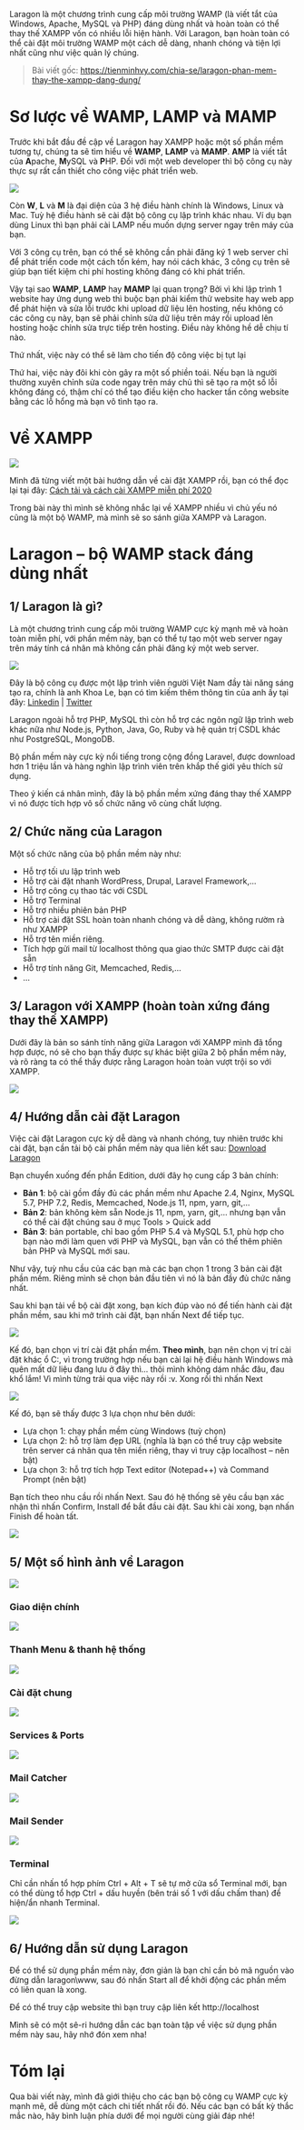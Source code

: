 Laragon là một chương trình cung cấp môi trường WAMP (là viết tắt của Windows, Apache, MySQL và PHP) đáng dùng nhất và hoàn toàn có thể thay thế XAMPP vốn có nhiều lỗi hiện hành. Với Laragon, bạn hoàn toàn có thể cài đặt môi trường WAMP một cách dễ dàng, nhanh chóng và tiện lợi nhất cũng như việc quản lý chúng.

> Bài viết gốc: https://tienminhvy.com/chia-se/laragon-phan-mem-thay-the-xampp-dang-dung/

# Sơ lược về WAMP, LAMP và MAMP

Trước khi bắt đầu đề cập về Laragon hay XAMPP hoặc một số phần mềm tương tự, chúng ta sẽ tìm hiểu về **WAMP**, **LAMP** và **MAMP**. **AMP** là viết tắt của **A**pache, **M**ySQL và **P**HP. Đối với một web developer thì bộ công cụ này thực sự rất cần thiết cho công việc phát triển web.

![](https://i1.wp.com/tienminhvy.com/wp-content/uploads/2020/11/lamp_wamp_mamp-blog.gif?resize=480%2C273&ssl=1)

Còn **W**, **L** và **M** là đại diện của 3 hệ điều hành chính là Windows, Linux và Mac. Tuỳ hệ điều hành sẽ cài đặt bộ công cụ lập trình khác nhau. Ví dụ bạn dùng Linux thì bạn phải cài LAMP nếu muốn dựng server ngay trên máy của bạn.

Với 3 công cụ trên, bạn có thể sẽ không cần phải đăng ký 1 web server chỉ để phát triển code một cách tốn kém, hay nói cách khác, 3 công cụ trên sẽ giúp bạn tiết kiệm chi phí hosting không đáng có khi phát triển.

Vậy tại sao **WAMP**, **LAMP** hay **MAMP** lại quan trọng? Bởi vì khi lập trình 1 website hay ứng dụng web thì buộc bạn phải kiểm thử website hay web app để phát hiện và sửa lỗi trước khi upload dữ liệu lên hosting, nếu không có các công cụ này, bạn sẽ phải chỉnh sửa dữ liệu trên máy rồi upload lên hosting hoặc chỉnh sửa trực tiếp trên hosting. Điều này không hề dễ chịu tí nào.

Thứ nhất, việc này có thể sẽ làm cho tiến độ công việc bị tụt lại

Thứ hai, việc này đôi khi còn gây ra một số phiền toái. Nếu bạn là người thường xuyên chỉnh sửa code ngay trên máy chủ thì sẽ tạo ra một số lỗi không đáng có, thậm chí có thể tạo điều kiện cho hacker tấn công website bằng các lỗ hổng mà bạn vô tình tạo ra.

# Về XAMPP
![](https://i0.wp.com/tienminhvy.com/wp-content/uploads/2020/05/xampp-11.png?resize=1024%2C576&ssl=1)

Mình đã từng viết một bài hướng dẫn về cài đặt XAMPP rồi, bạn có thể đọc lại tại đây: [Cách tải và cách cài XAMPP miễn phí 2020](https://tienminhvy.com/chia-se/cach-tai-va-cach-cai-xampp-mien-phi/)

Trong bài này thì mình sẽ không nhắc lại về XAMPP nhiều vì chủ yếu nó cũng là một bộ WAMP, mà mình sẽ so sánh giữa XAMPP và Laragon.

# Laragon – bộ WAMP stack đáng dùng nhất

## 1/ Laragon là gì?

Là một chương trình cung cấp môi trường WAMP cực kỳ mạnh mẽ và hoàn toàn miễn phí, với phần mềm này, bạn có thể tự tạo một web server ngay trên máy tính cá nhân mà không cần phải đăng ký một web server.

![](https://i2.wp.com/tienminhvy.com/wp-content/uploads/2020/11/laragon.jpg?w=900&ssl=1)

Đây là bộ công cụ được một lập trình viên người Việt Nam đầy tài năng sáng tạo ra, chính là anh Khoa Le, bạn có tìm kiếm thêm thông tin của anh ấy tại đây: [Linkedin](https://vn.linkedin.com/in/leokhoa) | [Twitter](https://twitter.com/leovn)

Laragon ngoài hỗ trợ PHP, MySQL thì còn hỗ trợ các ngôn ngữ lập trình web khác nữa như Node.js, Python, Java, Go, Ruby và hệ quản trị CSDL khác như PostgreSQL, MongoDB.

Bộ phần mềm này cực kỳ nổi tiếng trong cộng đồng Laravel, được download hơn 1 triệu lần và hàng nghìn lập trình viên trên khắp thế giới yêu thích sử dụng.

Theo ý kiến cá nhân mình, đây là bộ phần mềm xứng đáng thay thế XAMPP vì nó được tích hợp vô số chức năng vô cùng chất lượng.

## 2/ Chức năng của Laragon

Một số chức năng của bộ phần mềm này như:

* Hỗ trợ tối ưu lập trình web
* Hỗ trợ cài đặt nhanh WordPress, Drupal, Laravel Framework,…
* Hỗ trợ công cụ thao tác với CSDL
* Hỗ trợ Terminal
* Hỗ trợ nhiều phiên bản PHP
* Hỗ trợ cài đặt SSL hoàn toàn nhanh chóng và dễ dàng, không rườm rà như XAMPP
* Hỗ trợ tên miền riêng.
* Tích hợp gửi mail từ localhost thông qua giao thức SMTP được cài đặt sẵn
* Hỗ trợ tính năng Git, Memcached, Redis,…
* …

## 3/ Laragon với XAMPP (hoàn toàn xứng đáng thay thế XAMPP)

Dưới đây là bản so sánh tính năng giữa Laragon với XAMPP mình đã tổng hợp được, nó sẽ cho bạn thấy được sự khác biệt giữa 2 bộ phần mềm này, và rõ ràng ta có thể thấy được rằng Laragon hoàn toàn vượt trội so với XAMPP.

![](https://i.imgur.com/6RaRdL7.png)

## 4/ Hướng dẫn cài đặt Laragon

Việc cài đặt Laragon cực kỳ dễ dàng và nhanh chóng, tuy nhiên trước khi cài đặt, bạn cần tải bộ cài phần mềm này qua liên kết sau: [Download Laragon](https://tienminhvy.com/dl_laragon)

Bạn chuyển xuống đến phần Edition, dưới đây họ cung cấp 3 bản chính:

* **Bản 1**: bộ cài gồm đầy đủ các phần mềm như Apache 2.4, Nginx, MySQL 5.7, PHP 7.2, Redis, Memcached, Node.js 11, npm, yarn, git,…
* **Bản 2**: bản không kèm sẵn Node.js 11, npm, yarn, git,… nhưng bạn vẫn có thể cài đặt chúng sau ở mục Tools > Quick add
* **Bản 3**: bản portable, chỉ bao gồm PHP 5.4 và MySQL 5.1, phù hợp cho bạn nào mới làm quen với PHP và MySQL, bạn vẫn có thể thêm phiên bản PHP và MySQL mới sau.

Như vậy, tuỳ nhu cầu của các bạn mà các bạn chọn 1 trong 3 bản cài đặt phần mềm. Riêng mình sẽ chọn bản đầu tiên vì nó là bản đầy đủ chức năng nhất.

Sau khi bạn tải về bộ cài đặt xong, bạn kích đúp vào nó để tiến hành cài đặt phần mềm, sau khi mở trình cài đặt, bạn nhấn Next để tiếp tục.

![](https://i1.wp.com/i.imgur.com/4OyDDhK.png?resize=509%2C395&ssl=1)

Kế đó, bạn chọn vị trí cài đặt phần mềm. **Theo mình**, bạn nên chọn vị trí cài đặt khác ổ C:, vì trong trường hợp nếu bạn cài lại hệ điều hành Windows mà quên mất dữ liệu đang lưu ở đây thì… thôi mình không dám nhắc đâu, đau khổ lắm! Vì mình từng trải qua việc này rồi :v. Xong rồi thì nhấn Next

![](https://i2.wp.com/i.imgur.com/sJK59DC.png?resize=508%2C394&ssl=1)

Kế đó, bạn sẽ thấy được 3 lựa chọn như bên dưới:

* Lựa chọn 1: chạy phần mềm cùng Windows (tuỳ chọn)
* Lựa chọn 2: hỗ trợ làm đẹp URL (nghĩa là bạn có thể truy cập website trên server cá nhân qua tên miền riêng, thay vì truy cập localhost – nên bật)
* Lựa chọn 3: hỗ trợ tích hợp Text editor (Notepad++) và Command Prompt (nên bật)

Bạn tích theo nhu cầu rồi nhấn Next. Sau đó hệ thống sẽ yêu cầu bạn xác nhận thì nhấn Confirm, Install để bắt đầu cài đặt. Sau khi cài xong, bạn nhấn Finish để hoàn tất.

![](https://i2.wp.com/i.imgur.com/8oZ4N8E.png?resize=507%2C397&ssl=1)

## 5/ Một số hình ảnh về Laragon

![](https://i0.wp.com/tienminhvy.com/wp-content/uploads/2020/11/649d4be423360076c24b4ab6caeee908.png?resize=1024%2C576&ssl=1)

### Giao diện chính

![](https://i0.wp.com/i.imgur.com/f8rBqSU.png?ssl=1)

### Thanh Menu & thanh hệ thống

![](https://i1.wp.com/i.imgur.com/ao8WhLD.png?ssl=1)

### Cài đặt chung

![](https://i2.wp.com/i.imgur.com/IUqLtn2.png?ssl=1)

### Services & Ports

![](https://i1.wp.com/i.imgur.com/M2aaGch.png?ssl=1)

### Mail Catcher

![](https://i0.wp.com/i.imgur.com/wRa7HoM.png?ssl=1)

### Mail Sender

![](https://i2.wp.com/i.imgur.com/dOA0VGd.png?ssl=1)

### Terminal

Chỉ cần nhấn tổ hợp phím Ctrl + Alt + T sẽ tự mở cửa sổ Terminal mới, bạn có thể dùng tổ hợp Ctrl + dấu huyền (bên trái số 1 với dấu chấm than) để hiện/ẩn nhanh Terminal.

![](https://i0.wp.com/i.imgur.com/nXjupsM.png?ssl=1)

## 6/ Hướng dẫn sử dụng Laragon

Để có thể sử dụng phần mềm này, đơn giản là bạn chỉ cần bỏ mã nguồn vào đừng dẫn laragon\www, sau đó nhấn Start all để khởi động các phần mềm có liên quan là xong.

Để có thể truy cập website thì bạn truy cập liên kết http://localhost

Mình sẽ có một sê-ri hướng dẫn các bạn toàn tập về việc sử dụng phần mềm này sau, hãy nhớ đón xem nha!

# Tóm lại

Qua bài viết này, mình đã giới thiệu cho các bạn bộ công cụ WAMP cực kỳ mạnh mẽ, dễ dùng một cách chi tiết nhất rồi đó. Nếu các bạn có bất kỳ thắc mắc nào, hãy bình luận phía dưới để mọi người cùng giải đáp nhé!